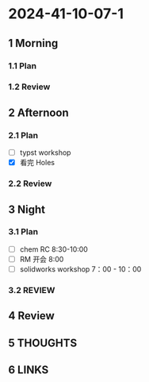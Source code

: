 # 2024-41-10-07-1

## 1 Morning

### 1.1 Plan

### 1.2 Review

## 2 Afternoon

### 2.1 Plan

- [ ] typst workshop
- [x] 看完 Holes

### 2.2 Review

## 3 Night

### 3.1 Plan

- [ ] chem RC 8:30-10:00
- [ ] RM 开会 8:00
- [ ] solidworks workshop 7：00 - 10：00

### 3.2 REVIEW

## 4 Review

## 5 THOUGHTS

## 6 LINKS
